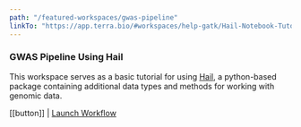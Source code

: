 ```yaml
---
path: "/featured-workspaces/gwas-pipeline"
linkTo: "https://app.terra.bio/#workspaces/help-gatk/Hail-Notebook-Tutorials"
---
```


### GWAS Pipeline Using Hail

This workspace serves as a basic tutorial for using [Hail](https://hail.is), a python-based package containing additional data types and methods for working with genomic data.

[[button]]
| [Launch Workflow](https://app.terra.bio/#workspaces/help-gatk/Hail-Notebook-Tutorials)
